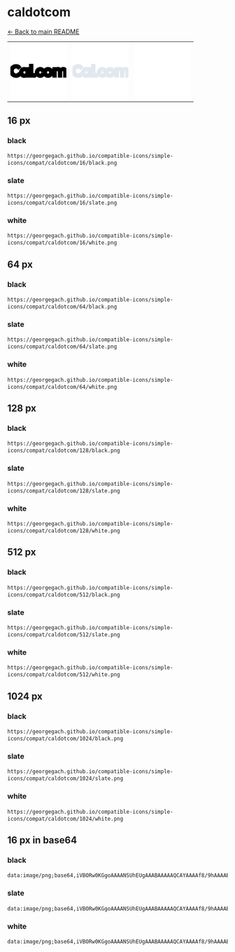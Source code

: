 # caldotcom

[← Back to main README](../../README.md)

<table><tr>
  <td><img src="./128/black.png" width="128" alt="caldotcom black icon" /></td>
  <td><img src="./128/slate.png" width="128" alt="caldotcom slate icon" /></td>
  <td><img src="./128/white.png" width="128" alt="caldotcom white icon" /></td>
</tr></table>

## 16 px

### black
```
https://georgegach.github.io/compatible-icons/simple-icons/compat/caldotcom/16/black.png
```

### slate
```
https://georgegach.github.io/compatible-icons/simple-icons/compat/caldotcom/16/slate.png
```

### white
```
https://georgegach.github.io/compatible-icons/simple-icons/compat/caldotcom/16/white.png
```

## 64 px

### black
```
https://georgegach.github.io/compatible-icons/simple-icons/compat/caldotcom/64/black.png
```

### slate
```
https://georgegach.github.io/compatible-icons/simple-icons/compat/caldotcom/64/slate.png
```

### white
```
https://georgegach.github.io/compatible-icons/simple-icons/compat/caldotcom/64/white.png
```

## 128 px

### black
```
https://georgegach.github.io/compatible-icons/simple-icons/compat/caldotcom/128/black.png
```

### slate
```
https://georgegach.github.io/compatible-icons/simple-icons/compat/caldotcom/128/slate.png
```

### white
```
https://georgegach.github.io/compatible-icons/simple-icons/compat/caldotcom/128/white.png
```

## 512 px

### black
```
https://georgegach.github.io/compatible-icons/simple-icons/compat/caldotcom/512/black.png
```

### slate
```
https://georgegach.github.io/compatible-icons/simple-icons/compat/caldotcom/512/slate.png
```

### white
```
https://georgegach.github.io/compatible-icons/simple-icons/compat/caldotcom/512/white.png
```

## 1024 px

### black
```
https://georgegach.github.io/compatible-icons/simple-icons/compat/caldotcom/1024/black.png
```

### slate
```
https://georgegach.github.io/compatible-icons/simple-icons/compat/caldotcom/1024/slate.png
```

### white
```
https://georgegach.github.io/compatible-icons/simple-icons/compat/caldotcom/1024/white.png
```

## 16 px in base64

### black
```
data:image/png;base64,iVBORw0KGgoAAAANSUhEUgAAABAAAAAQCAYAAAAf8/9hAAAABmJLR0QA/wD/AP+gvaeTAAAAj0lEQVQ4je3QzwoBARAG8F+7RYlEOTjxNl7I47g5cubkuC7KiaM7KWkTrS1c5gnk4LBfTTN9M/PNHyr8Bya4YoEW2lhjGvlm+AYSdNBFijq8MMYKJZ54Y4ZlxIeoO6EIrsQ9CfUL+shxDm6AUQgPsUEPNWTRk4pJBbZxSo5b2C42yvDAPvh55I7f/KzCr/EBWC4m+ivcOyUAAAAASUVORK5CYII=
```

### slate
```
data:image/png;base64,iVBORw0KGgoAAAANSUhEUgAAABAAAAAQCAYAAAAf8/9hAAAABmJLR0QA/wD/AP+gvaeTAAAA1ElEQVQ4je3QPUoDUQCF0e++wQiS4A9YWKmthUtIq27IrdjY2WprZ6kI9loEhZmBZDIPZp5CQNC8a+sOtMhZwoGVf6Bu0mU1T6mapdsY4+i16zbLeXqom/4KoG3bIcB0Ot2wHcoybdf1+47tYjLxuqpZn4tQnGfnM0tj2xasSVw7M0Sc2rxJHBqi0BZ4AHyDvwLA0svOaI/sD0kRwNn7iBPbdxIHgifBLniAdG/U4VAEBd1gXcj+RBQyI2CBOBJ6RhoLPxqOQS+IhbMbmYjo/6p+5bcfpHRtLIBz3y0AAAAASUVORK5CYII=
```

### white
```
data:image/png;base64,iVBORw0KGgoAAAANSUhEUgAAABAAAAAQCAYAAAAf8/9hAAAABmJLR0QA/wD/AP+gvaeTAAAAnUlEQVQ4je3QP0vCARDG8QcFAykkocGp3o1vqJfT5mizTo66CE46uitBxI9IVOjT4M2N0eAXjjueu+P+JFf+AXjBBya4Qw8LjCp/W76LFu7RRxs3wTeeMcMZJxfGmFa8rbo9jqWd8dWqRd6TDJI0Sd5Ke0wyTDJL8pRkmeQhSSfJvHraqUlHrOqUBp9l69pojgM2pb9WbvdHn77yKz+8U7BwE5q89AAAAABJRU5ErkJggg==
```

